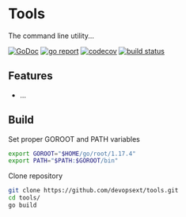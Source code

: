 # Tools

The command line utility...

[![GoDoc](https://godoc.org/github.com/devopsext/tools?status.svg)](https://godoc.org/github.com/devopsext/tools)
[![go report](	https://goreportcard.com/badge/github.com/devopsext/tools)](https://goreportcard.com/report/github.com/devopsext/tools)
[![codecov](https://codecov.io/gh/devopsext/tools/branch/master/graph/badge.svg?token=EDXEG24VZV)](https://codecov.io/gh/devopsext/tools)
[![build status](https://travis-ci.com/devopsext/tools.svg?branch=main)](https://app.travis-ci.com/github/devopsext/tools)

## Features

- ...

## Build

Set proper GOROOT and PATH variables
```sh
export GOROOT="$HOME/go/root/1.17.4"
export PATH="$PATH:$GOROOT/bin"
```

Clone repository
```sh
git clone https://github.com/devopsext/tools.git
cd tools/
go build
```
